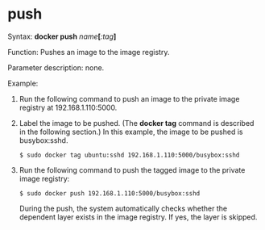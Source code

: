 # push<a name="EN-US_TOPIC_0184808271"></a>

Syntax:  **docker push** _name_**\[**_:tag_**\]**

Function: Pushes an image to the image registry.

Parameter description: none.

Example:

1.  Run the following command to push an image to the private image registry at 192.168.1.110:5000.
2.  Label the image to be pushed. \(The  **docker tag**  command is described in the following section.\) In this example, the image to be pushed is busybox:sshd.

    ```
    $ sudo docker tag ubuntu:sshd 192.168.1.110:5000/busybox:sshd
    ```

3.  Run the following command to push the tagged image to the private image registry:

    ```
    $ sudo docker push 192.168.1.110:5000/busybox:sshd
    ```

    During the push, the system automatically checks whether the dependent layer exists in the image registry. If yes, the layer is skipped.


